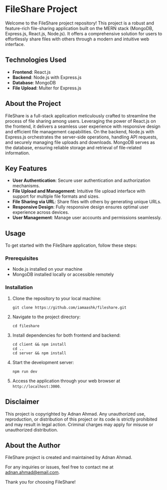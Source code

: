 # FileShare Project

Welcome to the FileShare project repository! This project is a robust and feature-rich file-sharing application built on the MERN stack (MongoDB, Express.js, React.js, Node.js). It offers a comprehensive solution for users to effortlessly share files with others through a modern and intuitive web interface.

## Technologies Used
- **Frontend**: React.js
- **Backend**: Node.js with Express.js
- **Database**: MongoDB
- **File Upload**: Multer for Express.js

## About the Project
FileShare is a full-stack application meticulously crafted to streamline the process of file sharing among users. Leveraging the power of React.js on the frontend, it delivers a seamless user experience with responsive design and efficient file management capabilities. On the backend, Node.js with Express.js orchestrates the server-side operations, handling API requests, and securely managing file uploads and downloads. MongoDB serves as the database, ensuring reliable storage and retrieval of file-related information.

## Key Features
- **User Authentication**: Secure user authentication and authorization mechanisms.
- **File Upload and Management**: Intuitive file upload interface with support for multiple file formats and sizes.
- **File Sharing via URL**: Share files with others by generating unique URLs.
- **Responsive Design**: Fully responsive design ensures optimal user experience across devices.
- **User Management**: Manage user accounts and permissions seamlessly.

## Usage
To get started with the FileShare application, follow these steps:

### Prerequisites
- Node.js installed on your machine
- MongoDB installed locally or accessible remotely

### Installation
1. Clone the repository to your local machine:
    ```
    git clone https://github.com/iamaashk/fileshare.git
    ```
2. Navigate to the project directory:
    ```
    cd fileshare
    ```
3. Install dependencies for both frontend and backend:
    ```
    cd client && npm install
    cd ..
    cd server && npm install
    ```
4. Start the development server:
    ```
    npm run dev
    ```
5. Access the application through your web browser at `http://localhost:3000`.

## Disclaimer
This project is copyrighted by Adnan Ahmad. Any unauthorized use, reproduction, or distribution of this project or its code is strictly prohibited and may result in legal action. Criminal charges may apply for misuse or unauthorized distribution.

## About the Author
FileShare project is created and maintained by Adnan Ahmad.

For any inquiries or issues, feel free to contact me at [adnan.ahmad@email.com](mailto:adnan.ahmad@email.com).

Thank you for choosing FileShare!
